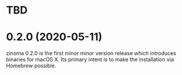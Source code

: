 # TBD

# 0.2.0 (2020-05-11)

zinoma 0.2.0 is the first minor minor version release which introduces binaries for macOS X. Its primary intent is to make the installation via Homebrew possible.
